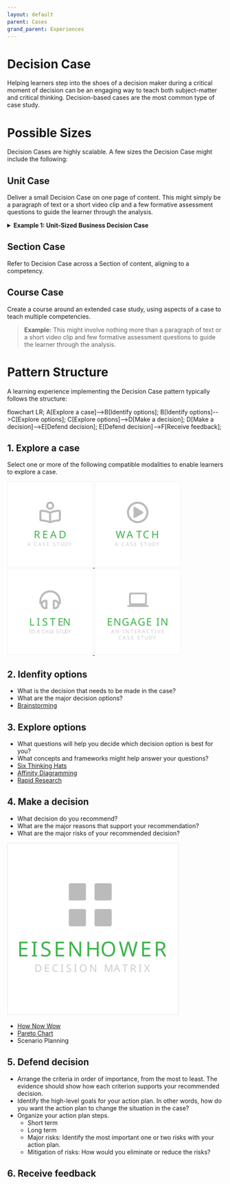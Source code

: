 ```yaml
---
layout: default
parent: Cases
grand_parent: Experiences
---
```


# Decision Case

Helping learners step into the shoes of a decision maker during a critical moment of decision can be an engaging way to teach both subject-matter and critical thinking. Decision-based cases are the most common type of case study.

# Possible Sizes

Decision Cases are highly scalable. A few sizes the Decision Case might include the following:

## Unit Case

Deliver a small Decision Case on one page of content. This might simply be a paragraph of text or a short video clip and a few formative assessment questions to guide the learner through the analysis.

<details><summary ><strong>Example 1: Unit-Sized Business Decision Case</strong></summary>
<p>
Chris is the CEO of a small tech company. The company has been in business for 5 years and is struggling to stay afloat. Chris is faced with the decision to either lay off 10% of the company's workforce, or to invest in a new product line that has the potential to be very profitable. To make this decision, Chris evaluates the options using the SWOT (Strengths, Weaknesses, Opportunities, Threats) framework.

**Option 1: Lay off 10% of the workforce**
Consider the option to `lay off 10% of the workforce` using the SWOT framework.

</div>

  Strengths: This would immediately reduce costs for the company.

  Weaknesses: This would likely reduce morale among the remaining employees.It is possible that the company would not be able to rebound from the layoffs and would have to close its doors.

  Opportunities: The company may be able to rebound from the layoffs and be more successful than ever before. This would show employees that the company is willing to make tough decisions in order to stay afloat.

  Threat: The company may not be able to rebound from the layoffs and would have to close its doors. This could lead to bad publicity for the company.
</div>

**Option 2: Invest in a new product line**
Consider the option to `invest in a new product line` using the SWOT framework.

</div>
Strengths: This could potentially bring in a lot of new revenue for the company It would show employees that the company is still viable and is willing to invest in its future.

Weaknesses: The new product line may not be successful. The company may not have the resources to invest in a new product line.

Opportunities: The new product line may be successful and bring in a lot of new revenue.This could show employees that the company is still viable and is willing to invest in its future.| The new product line may not be successful.

Threats: The company may not have the resources to invest in a new product line.
</div>

**Option 3: Do nothing**

</div>
Strengths: The company would not have to spend any additional money.

Weaknesses: The company is likely to fail if it does not take action.Employees may lose faith in the company if it does not take action.

Opportunities: The company may be able to rebound if it takes action.Employees may be more willing to work for the company if it takes action.

Threats: The company is likely to fail if it does not take action.Employees may lose faith in the company if it does not take action.
</div>

</p>
</details>

## Section Case

Refer to Decision Case across a Section of content, aligning to a competency.

## Course Case

Create a course around an extended case study, using aspects of a case to teach multiple competencies.

> **Example:** This might involve nothing more than a paragraph of text or a short video clip and few formative assessment questions to guide the learner through the analysis.

# Pattern Structure

A learning experience implementing the Decision Case pattern typically follows the structure:

<div class="mermaid">
  flowchart LR;
      A[Explore a case]-->B[Identify options];
      B[Identify options]-->C[Explore options];
      C[Explore options]-->D[Make a decision];
      D[Make a decision]-->E[Defend decision];
      E[Defend decision]-->F[Receive feedback];
</div>

## 1. Explore a case

 <!-- - Engage - Recall information or give them the big picture. (Essential Questions, Hooks) -->
 <!-- - Explore - Explore what you know if you've already been exposed. -->
 <!-- - Explain - Tell them what they're going to get out of this. -->

Select one or more of the following compatible modalities to enable learners to explore a case.

<a href="../../activities/ReadACase.md">
  <img src="../../images/read-case.svg" alt="Read A Case Study" style="width: 200px;"/>
</a>
<a href="../../activities/WatchACase.md">
  <img src="../../images/video-case.svg" alt="Watch A Video Case Study" style="width: 200px;"/>
</a>
<a href="../../activities/ListenToACase.md">
  <img src="../../images/podcast-case.svg" alt="Listen To A Case Study" style="width: 200px;"/>
</a>
<a href="../../activities/EngageInAnInteractiveCase.md">
  <img src="../../images/interactive-case.svg" alt="Engage In An Interactive Case Study" style="width: 200px;"/>
</a>

## 2. Idenfity options

- What is the decision that needs to be made in the case?
- What are the major decision options?
- [Brainstorming](https://www.sessionlab.com/methods/brainstorm-rules)

## 3. Explore options

- What questions will help you decide which decision option is best for you?
- What concepts and frameworks might help answer your questions?
- [Six Thinking Hats](https://www.sessionlab.com/methods/the-six-thinking-hats)
- [Affinity Diagramming](https://www.sessionlab.com/methods/affinity-map)
- [Rapid Research](https://www.sessionlab.com/methods/rapid-research)

## 4. Make a decision

- What decision do you recommend?
- What are the major reasons that support your recommendation?
- What are the major risks of your recommended decision?

[![Decision Matrix](../../images/eisenhower-decision-matrix.svg)](../../activities/EisenhowerDecisionMatrix.md)

- [How Now Wow](https://www.sessionlab.com/methods/how-now-wow-matrix)
- [Pareto Chart](https://www.sessionlab.com/methods/pareto-chart)
- Scenario Planning

## 5. Defend decision

- Arrange the criteria in order of importance, from the most to least. The evidence should show how each criterion supports your recommended decision.
- Identify the high-level goals for your action plan. In other words, how do you want the action plan to change the situation in the case?
- Organize your action plan steps.
  - Short term
  - Long term
  - Major risks: Identify the most important one or two risks with your action plan.
  - Mitigation of risks: How would you eliminate or reduce the risks?

## 6. Receive feedback

